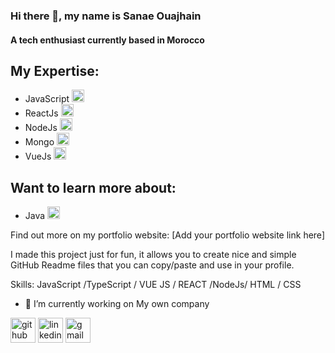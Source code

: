 ### Hi there 👋, my name is Sanae Ouajhain
#### A tech enthusiast currently based in Morocco 
<h2>My Expertise:</h2>
<ul>
  <li>JavaScript <img src="https://emojipedia-us.s3.dualstack.us-west-1.amazonaws.com/thumbs/120/apple/271/javascript_1f4f1.png" alt="JavaScript" width="20" height="20"></li>
  <li>ReactJs <img src="https://emojipedia-us.s3.dualstack.us-west-1.amazonaws.com/thumbs/120/apple/271/react_1f5a5-fe0f.png" alt="ReactJs" width="20" height="20"></li>
  <li>NodeJs <img src="https://emojipedia-us.s3.dualstack.us-west-1.amazonaws.com/thumbs/120/apple/271/nodejs_1f4bb.png" alt="NodeJs" width="20" height="20"></li>
  <li>Mongo <img src="https://emojipedia-us.s3.dualstack.us-west-1.amazonaws.com/thumbs/120/apple/271/database_1f4f1.png" alt="Mongo" width="20" height="20"></li>
  <li>VueJs <img src="https://emojipedia-us.s3.dualstack.us-west-1.amazonaws.com/thumbs/120/apple/271/atom-symbol_269b.png" alt="VueJs" width="20" height="20"></li>
</ul>

<h2>Want to learn more about:</h2>
<ul>
  <li>Java <img src="https://emojipedia-us.s3.dualstack.us-west-1.amazonaws.com/thumbs/120/apple/271/coffee_2615.png" alt="Java" width="20" height="20"></li>
</ul>

<p>Find out more on my portfolio website: [Add your portfolio website link here]</p>

I made this project just for fun, it allows you to create nice and simple GitHub Readme files that you can copy/paste and use in your profile.

Skills:  JavaScript /TypeScript / VUE JS / REACT /NodeJs/ HTML / CSS

- 🔭 I’m currently working on My own company 


[<img src='https://cdn.jsdelivr.net/npm/simple-icons@3.0.1/icons/github.svg' alt='github' height='40'>](https://github.com/https://github.com/sanaeouj)  [<img src='https://cdn.jsdelivr.net/npm/simple-icons@3.0.1/icons/linkedin.svg' alt='linkedin' height='40'>](https://www.linkedin.com/in/https://www.linkedin.com/in/sanae-ouajhain-6bbbab97//)  [<img src='https://cdn.jsdelivr.net/npm/simple-icons@3.0.1/icons/gmail.svg' alt='gmail' height='40'>](sanae.ouajhain@gmail.com)  

